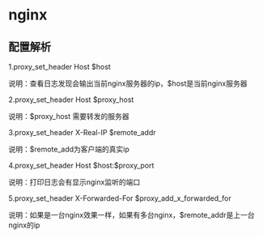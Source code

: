 # nginx

## 配置解析

1.proxy_set_header Host $host

说明：查看日志发现会输出当前nginx服务器的ip，$host是当前nginx服务器

2.proxy_set_header Host $proxy_host

说明：$proxy_host 需要转发的服务器

3.proxy_set_header X-Real-IP $remote_addr

说明：$remote_add为客户端的真实ip


4.proxy_set_header Host \$host:\$proxy_port

说明：打印日志会有显示nginx监听的端口


5.proxy_set_header X-Forwarded-For $proxy_add_x_forwarded_for

说明：如果是一台nginx效果一样，如果有多台nginx，$remote_addr是上一台nginx的ip

